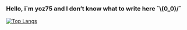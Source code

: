 ### Hello, i`m yoz75 and I don’t know what to write here ¯\\(0_0)/¯

[![Top Langs](https://github-readme-stats.vercel.app/api/top-langs/?username=Yoz75&layout=pie&size_weight=0.5&count_weight=0.5&hide=shaderlab,hlsl)](https://github.com/anuraghazra/github-readme-stats)
